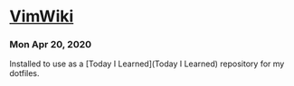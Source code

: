 # [VimWiki](https://github.com/vimwiki/vimwiki)

### Mon Apr 20, 2020

Installed to use as a [Today I Learned](Today I Learned) repository for my dotfiles.
